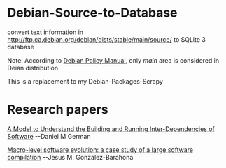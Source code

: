 # Debian-Source-to-Database

convert text information in http://ftp.ca.debian.org/debian/dists/stable/main/source/ to SQLite 3 database

Note: According to [Debian Policy Manual](https://www.debian.org/doc/debian-policy/ch-archive.html#archive-areas), only *main* area is considered in Deian distribution.

This is a replacement to my Debian-Packages-Scrapy

# Research papers
[A Model to Understand the Building and Running Inter-Dependencies of Software](http://turingmachine.org/~dmg/papers/dmg2007_wcre_depend.pdf) --Daniel M German

[Macro-level software evolution: a case study
of a large software compilation](https://link.springer.com/content/pdf/10.1007%2Fs10664-008-9100-x.pdf) --Jesus M. Gonzalez-Barahona
